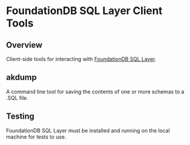 FoundationDB SQL Layer Client Tools
===================================

Overview
--------

Client-side tools for interacting with [FoundationDB SQL Layer](https://github.com/foundationdb/sql-layer).

akdump
------

A command line tool for saving the contents of one or more schemas to a .SQL file.

Testing
-------

FoundationDB SQL Layer must be installed and running on the local machine for tests to use.
